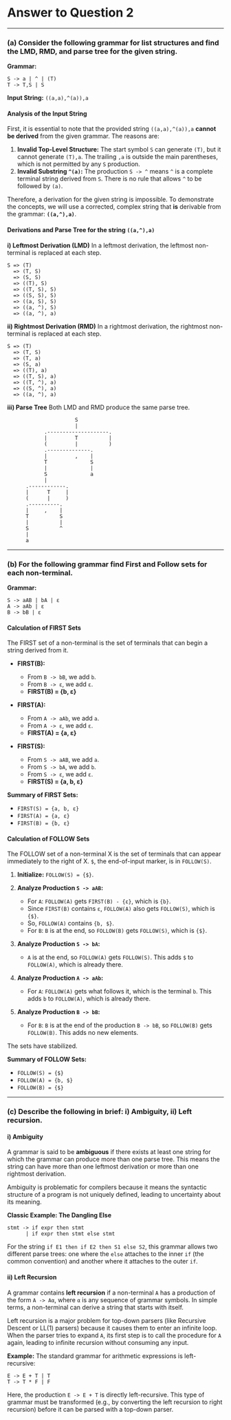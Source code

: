 # Answer to Question 2

---

### (a) Consider the following grammar for list structures and find the LMD, RMD, and parse tree for the given string.

**Grammar:**
```
S -> a | ^ | (T)
T -> T,S | S
```
**Input String:** `((a,a),^(a)),a`

#### Analysis of the Input String
First, it is essential to note that the provided string `((a,a),^(a)),a` **cannot be derived** from the given grammar. The reasons are:
1.  **Invalid Top-Level Structure:** The start symbol `S` can generate `(T)`, but it cannot generate `(T),a`. The trailing `,a` is outside the main parentheses, which is not permitted by any `S` production.
2.  **Invalid Substring `^(a)`:** The production `S -> ^` means `^` is a complete terminal string derived from `S`. There is no rule that allows `^` to be followed by `(a)`.

Therefore, a derivation for the given string is impossible. To demonstrate the concepts, we will use a corrected, complex string that **is** derivable from the grammar: **`((a,^),a)`**.

#### Derivations and Parse Tree for the string `((a,^),a)`

**i) Leftmost Derivation (LMD)**
In a leftmost derivation, the leftmost non-terminal is replaced at each step.
```
S => (T)
  => (T, S)
  => (S, S)
  => ((T), S)
  => ((T, S), S)
  => ((S, S), S)
  => ((a, S), S)
  => ((a, ^), S)
  => ((a, ^), a)
```

**ii) Rightmost Derivation (RMD)**
In a rightmost derivation, the rightmost non-terminal is replaced at each step.
```
S => (T)
  => (T, S)
  => (T, a)
  => (S, a)
  => ((T), a)
  => ((T, S), a)
  => ((T, ^), a)
  => ((S, ^), a)
  => ((a, ^), a)
```

**iii) Parse Tree**
Both LMD and RMD produce the same parse tree.

```
                      S
                      |
            .--------------------.
            |         T          |
            (         |          )
            .--------------.
            |         ,    |
            T              S
            |              |
            S              a
            |
      .------------.
      |      T     |
      (      |     )
      .----------.
      |     ,    |
      T          S
      |          |
      S          ^
      |
      a
```

---

### (b) For the following grammar find First and Follow sets for each non-terminal.

**Grammar:**
```
S -> aAB | bA | ε
A -> aAb | ε
B -> bB | ε
```

#### Calculation of FIRST Sets
The FIRST set of a non-terminal is the set of terminals that can begin a string derived from it.

*   **FIRST(B):**
    *   From `B -> bB`, we add `b`.
    *   From `B -> ε`, we add `ε`.
    *   **FIRST(B) = {b, ε}**

*   **FIRST(A):**
    *   From `A -> aAb`, we add `a`.
    *   From `A -> ε`, we add `ε`.
    *   **FIRST(A) = {a, ε}**

*   **FIRST(S):**
    *   From `S -> aAB`, we add `a`.
    *   From `S -> bA`, we add `b`.
    *   From `S -> ε`, we add `ε`.
    *   **FIRST(S) = {a, b, ε}**

**Summary of FIRST Sets:**
*   `FIRST(S) = {a, b, ε}`
*   `FIRST(A) = {a, ε}`
*   `FIRST(B) = {b, ε}`

#### Calculation of FOLLOW Sets
The FOLLOW set of a non-terminal X is the set of terminals that can appear immediately to the right of X. `$`, the end-of-input marker, is in `FOLLOW(S)`.

1.  **Initialize:** `FOLLOW(S) = {$}`.

2.  **Analyze Production `S -> aAB`:**
    *   For `A`: `FOLLOW(A)` gets `FIRST(B) - {ε}`, which is `{b}`.
    *   Since `FIRST(B)` contains `ε`, `FOLLOW(A)` also gets `FOLLOW(S)`, which is `{$}`.
    *   So, `FOLLOW(A)` contains `{b, $}`.
    *   For `B`: `B` is at the end, so `FOLLOW(B)` gets `FOLLOW(S)`, which is `{$}`.

3.  **Analyze Production `S -> bA`:**
    *   `A` is at the end, so `FOLLOW(A)` gets `FOLLOW(S)`. This adds `$` to `FOLLOW(A)`, which is already there.

4.  **Analyze Production `A -> aAb`:**
    *   For `A`: `FOLLOW(A)` gets what follows it, which is the terminal `b`. This adds `b` to `FOLLOW(A)`, which is already there.

5.  **Analyze Production `B -> bB`:**
    *   For `B`: `B` is at the end of the production `B -> bB`, so `FOLLOW(B)` gets `FOLLOW(B)`. This adds no new elements.

The sets have stabilized.

**Summary of FOLLOW Sets:**
*   `FOLLOW(S) = {$}`
*   `FOLLOW(A) = {b, $}`
*   `FOLLOW(B) = {$}`

---

### (c) Describe the following in brief: i) Ambiguity, ii) Left recursion.

#### i) Ambiguity
A grammar is said to be **ambiguous** if there exists at least one string for which the grammar can produce more than one parse tree. This means the string can have more than one leftmost derivation or more than one rightmost derivation.

Ambiguity is problematic for compilers because it means the syntactic structure of a program is not uniquely defined, leading to uncertainty about its meaning.

**Classic Example: The Dangling Else**
```
stmt -> if expr then stmt
      | if expr then stmt else stmt
```
For the string `if E1 then if E2 then S1 else S2`, this grammar allows two different parse trees: one where the `else` attaches to the inner `if` (the common convention) and another where it attaches to the outer `if`.

#### ii) Left Recursion
A grammar contains **left recursion** if a non-terminal `A` has a production of the form `A -> Aα`, where `α` is any sequence of grammar symbols. In simple terms, a non-terminal can derive a string that starts with itself.

Left recursion is a major problem for top-down parsers (like Recursive Descent or LL(1) parsers) because it causes them to enter an infinite loop. When the parser tries to expand `A`, its first step is to call the procedure for `A` again, leading to infinite recursion without consuming any input.

**Example:**
The standard grammar for arithmetic expressions is left-recursive:
```
E -> E + T | T
T -> T * F | F
```
Here, the production `E -> E + T` is directly left-recursive. This type of grammar must be transformed (e.g., by converting the left recursion to right recursion) before it can be parsed with a top-down parser. 